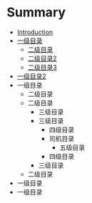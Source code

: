 # Summary

* [Introduction](README.md)
* [一级目录](一级目录3.md)
    * [二级目录](二级目录.md)
    * [二级目录2](二级目录2.md)
    * [二级目录3](二级目录3.md)
* [一级目录2](一级目录2.md)
* 一级目录
    * 二级目录
    * 二级目录
        * 三级目录
        * 三级目录
            * 四级目录
            * 司机目录
                * 五级目录
            * 四级目录
        * 三级目录
    * 二级目录
* 一级目录
* 一级目录

